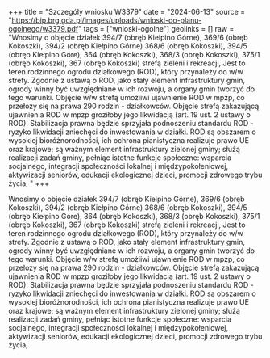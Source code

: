 +++
title = "Szczegóły wniosku W3379"
date = "2024-06-13"
source = "https://bip.brg.gda.pl/images/uploads/wnioski-do-planu-ogolnego/w3379.pdf"
tags = ["wnioski-ogolne"]
geolinks = []
raw = "Wnosimy o objęcie działek 394/7 (obręb Kieipino Górne), 369/6 (obręb Kokoszki), 394/2 (obręb Kiełpino Górne) 368/6 (obręb Kokoszki), 394/5 (obręb Kiełpino Góre), 364 (obręb Kokoszki), 368/3 (obręb Kokoszki), 375/1 (obręb Kokoszki), 367 (obręb Kokoszki) strefą zieleni i rekreacji, Jest to teren rodzinnego ogrodu działkowego (ROD), który przynależy do w/w strefy. Zgodnie z ustawą o ROD, jako stały element infrastruktury gmin, ogrody winny być uwzgłędniane w ich rozwoju, a organy gmin tworzyć do tego warunki. Objęcie w/w strefą umożiiwi ujawnienie ROD w mpzp, co przełoży się na prawa 290 rodzin - działkowców. Objęcie strefą zakazującą ujawnienia ROD w mpzp groziłoby jego likwidacją (art. 19 ust. 2 ustawy o ROD). Stabilizacja prawna będzie sprzyjała podnoszeniu standardu ROD - ryzyko likwidacji zniechęci do inwestowania w działki. ROD są obszarem o wysokiej bioróżnorodności, ich ochrona pianistyczna realizuje prawo UE oraz krajowe; są ważnym element infrastruktury zielonej gminy; służą realizacji zadań gminy, pełniąc istotne funkcje społeczne: wsparcia socjalnego, integracji społeczności lokalnej i międzypokołeniowej, aktywizacji seniorów, edukacji ekologicznej dzieci, promocji zdrowego trybu życia, "
+++

Wnosimy o objęcie działek 394/7 (obręb Kieipino Górne), 369/6 (obręb Kokoszki), 394/2 (obręb
Kiełpino Górne) 368/6 (obręb Kokoszki), 394/5 (obręb Kiełpino Góre), 364 (obręb Kokoszki), 368/3 (obręb
Kokoszki), 375/1 (obręb Kokoszki), 367 (obręb Kokoszki) strefą zieleni i rekreacji, Jest to teren rodzinnego ogrodu
działkowego (ROD), który przynależy do w/w strefy. Zgodnie z ustawą o ROD, jako stały element infrastruktury
gmin, ogrody winny być uwzgłędniane w ich rozwoju, a organy gmin tworzyć do tego warunki. Objęcie w/w strefą
umożiiwi ujawnienie ROD w mpzp, co przełoży się na prawa 290 rodzin - działkowców. Objęcie strefą zakazującą
ujawnienia ROD w mpzp groziłoby jego likwidacją (art. 19 ust. 2 ustawy o ROD). Stabilizacja prawna będzie
sprzyjała podnoszeniu standardu ROD - ryzyko likwidacji zniechęci do inwestowania w działki. ROD są obszarem
o wysokiej bioróżnorodności, ich ochrona pianistyczna realizuje prawo UE oraz krajowe; są ważnym element
infrastruktury zielonej gminy; służą realizacji zadań gminy, pełniąc istotne funkcje społeczne: wsparcia socjalnego,
integracji społeczności lokalnej i międzypokołeniowej, aktywizacji seniorów, edukacji ekologicznej dzieci, promocji
zdrowego trybu życia,



